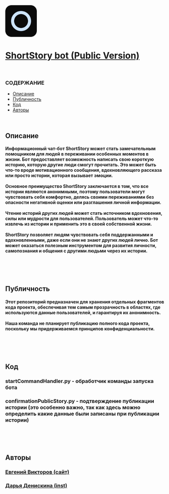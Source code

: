 <img width="100" src="logoReadme.png">

# <a href="https://t.me/ShortStoryyBot">ShortStory bot (Public Version)</a>

<br>

### СОДЕРЖАНИЕ

- [Описание](#описание)
- [Публичность](#публичность)
- [Код](#код)
- [Авторы](#авторы)

<br>

## Описание

#### Информационный чат-бот ShortStory может стать замечательным помощником для людей в переживании особенных моментов в жизни. Бот предоставляет возможность написать свою короткую историю, которую другие люди смогут прочитать. Это может быть что-то вроде мотивационного сообщения, вдохновляющего рассказа или просто истории, которая вызывает эмоции.<br><br>Основное преимущество ShortStory заключается в том, что все истории являются анонимными, поэтому пользователи могут чувствовать себя комфортно, делясь своими переживаниями без опасности негативной оценки или разглашения личной информации.<br><br>Чтение историй других людей может стать источником вдохновения, силы или мудрости для пользователей. Пользователь может что-то извлечь из истории и применить это в своей собственной жизни.<br><br>ShortStory позволяет людям чувствовать себя поддержанными и вдохновленными, даже если они не знают других людей лично. Бот может оказаться полезным инструментом для развития личности, самопознания и общения с другими людьми через их истории.

<br><br><br>

## Публичность

#### Этот репозиторий предназначен для хранения отдельных фрагментов кода проекта, обеспечивая тем самым прозрачность в областях, где используются данные пользователей, и гарантируя их анонимность. <br><br> Наша команда не планирует публикацию полного кода проекта, поскольку мы придерживаемся принципов конфиденциальности.

<br><br><br>

## Код

### startCommandHandler.py - обработчик команды запуска бота

### confirmationPublicStory.py - подтверждение публикации истории (это особенно важно, так как здесь можно определить какие данные были записаны при публикации истории)

<br><br><br>

## Авторы

### <a href="https://viktorovvv.ru">Евгений Викторов (сайт)</a>

### <a href="https://www.instagram.com/deniskina_017">Дарья Денискина (inst)</a>
